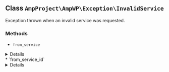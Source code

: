 ## Class `AmpProject\AmpWP\Exception\InvalidService`

Exception thrown when an invalid service was requested.

### Methods
* `from_service`

<details>

```php
static public from_service( $service )
```

Create a new instance of the exception for a service class name that is not recognized.


</details>
* `from_service_id`

<details>

```php
static public from_service_id( $service_id )
```

Create a new instance of the exception for a service identifier that is not recognized.


</details>

